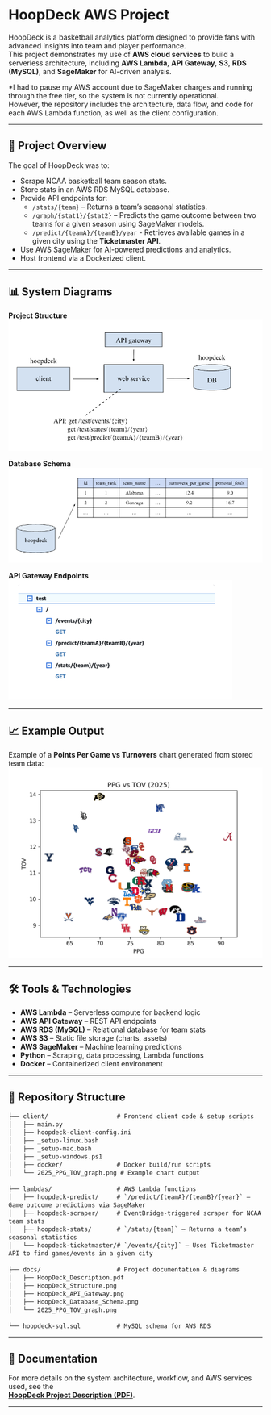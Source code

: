 # HoopDeck AWS Project

HoopDeck is a basketball analytics platform designed to provide fans with advanced insights into team and player performance.  
This project demonstrates my use of **AWS cloud services** to build a serverless architecture, including **AWS Lambda**, **API Gateway**, **S3**, **RDS (MySQL)**, and **SageMaker** for AI-driven analysis.  

*I had to pause my AWS account due to SageMaker charges and running through the free tier, so the system is not currently operational.  
However, the repository includes the architecture, data flow, and code for each AWS Lambda function, as well as the client configuration.

---

## 📄 Project Overview

The goal of HoopDeck was to:

- Scrape NCAA basketball team season stats.
- Store stats in an AWS RDS MySQL database.
- Provide API endpoints for:
  - `/stats/{team}` – Returns a team’s seasonal statistics.
  - `/graph/{stat1}/{stat2}` – Predicts the game outcome between two teams for a given season using SageMaker models.
  - `/predict/{teamA}/{teamB}/year` - Retrieves available games in a given city using the **Ticketmaster API**.
- Use AWS SageMaker for AI-powered predictions and analytics.
- Host frontend via a Dockerized client.

---

## 📊 System Diagrams

**Project Structure**  
[![HoopDeck Structure](docs/HoopDeck_Structure.png)](docs/HoopDeck_Structure.png)

**Database Schema**  
[![HoopDeck Database Schema](docs/HoopDeck_Database_Schema.png)](docs/HoopDeck_Database_Schema.png)

**API Gateway Endpoints**  
[![HoopDeck API Gateway](docs/HoopDeck_API_Gateway.png)](docs/HoopDeck_API_Gateway.png)

---

## 📈 Example Output

Example of a **Points Per Game vs Turnovers** chart generated from stored team data:  
[![PPG vs TOV Chart](docs/2025_PPG_TOV_graph.png)](docs/2025_PPG_TOV_graph.png)

---

## 🛠️ Tools & Technologies

- **AWS Lambda** – Serverless compute for backend logic
- **AWS API Gateway** – REST API endpoints
- **AWS RDS (MySQL)** – Relational database for team stats
- **AWS S3** – Static file storage (charts, assets)
- **AWS SageMaker** – Machine learning predictions
- **Python** – Scraping, data processing, Lambda functions
- **Docker** – Containerized client environment

---

## 📂 Repository Structure

```plaintext
├── client/                   # Frontend client code & setup scripts
│   ├── main.py
│   ├── hoopdeck-client-config.ini
│   ├── _setup-linux.bash
│   ├── _setup-mac.bash
│   ├── _setup-windows.ps1
│   ├── docker/               # Docker build/run scripts
│   └── 2025_PPG_TOV_graph.png # Example chart output

├── lambdas/                  # AWS Lambda functions
│   ├── hoopdeck-predict/     # `/predict/{teamA}/{teamB}/{year}` – Game outcome predictions via SageMaker
│   ├── hoopdeck-scraper/     # EventBridge-triggered scraper for NCAA team stats
│   ├── hoopdeck-stats/       # `/stats/{team}` – Returns a team’s seasonal statistics
│   └── hoopdeck-ticketmaster/# `/events/{city}` – Uses Ticketmaster API to find games/events in a given city

├── docs/                     # Project documentation & diagrams
│   ├── HoopDeck_Description.pdf
│   ├── HoopDeck_Structure.png
│   ├── HoopDeck_API_Gateway.png
│   ├── HoopDeck_Database_Schema.png
│   └── 2025_PPG_TOV_graph.png

└── hoopdeck-sql.sql          # MySQL schema for AWS RDS

```

---

## 📄 Documentation

For more details on the system architecture, workflow, and AWS services used, see the  
[**HoopDeck Project Description (PDF)**](docs/HoopDeck_Description.pdf).

---

